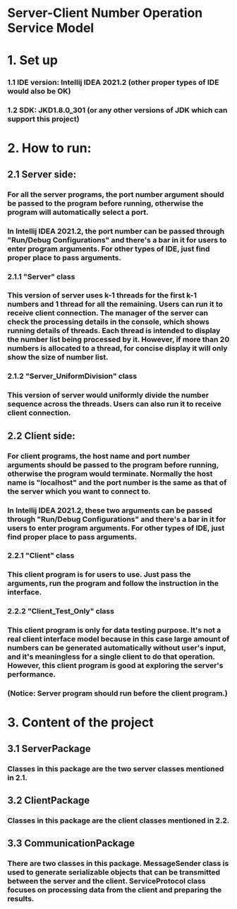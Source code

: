 # Server-Client Number Operation Service Model
# 1. Set up
### 1.1 IDE version: Intellij IDEA 2021.2 (other proper types of IDE would also be OK)
### 1.2 SDK: JKD1.8.0_301 (or any other versions of JDK which can support this project)
# 2. How to run:
## 2.1 Server side:
### For all the server programs, the port number argument should be passed to the program before running, otherwise the program will automatically select a port. 
### In Intellij IDEA 2021.2, the port number can be passed through "Run/Debug Configurations" and there's a bar in it for users to enter program arguments. For other types of IDE, just find proper place to pass arguments.
### 2.1.1 "Server" class 
### This version of server uses k-1 threads for the first k-1 numbers and 1 thread for all the remaining. Users can run it to receive client connection. The manager of the server can check the processing details in the console, which shows running details of threads. Each thread is intended to display the number list being processed by it. However, if more than 20 numbers is allocated to a thread, for concise display it will only show the size of number list.
### 2.1.2 "Server_UniformDivision" class
### This version of server would uniformly divide the number sequence across the threads. Users can also run it to receive client connection.
## 2.2 Client side:
### For client programs, the host name and port number arguments should be passed to the program before running, otherwise the program would terminate. Normally the host name is "localhost" and the port number is the same as that of the server which you want to connect to.
### In Intellij IDEA 2021.2, these two arguments can be passed through "Run/Debug Configurations" and there's a bar in it for users to enter program arguments. For other types of IDE, just find proper place to pass arguments.
### 2.2.1 "Client" class
### This client program is for users to use. Just pass the arguments, run the program and follow the instruction in the interface.
### 2.2.2 "Client_Test_Only" class
### This client program is only for data testing purpose. It's not a real client interface model because in this case large amount of numbers can be generated automatically without user's input, and it's meaningless for a single client to do that operation. However, this client program is good at exploring the server's performance.
### (Notice: Server program should run before the client program.)
# 3. Content of the project
## 3.1 ServerPackage
### Classes in this package are the two server classes mentioned in 2.1.
## 3.2 ClientPackage 
### Classes in this package are the client classes mentioned in 2.2.
## 3.3 CommunicationPackage
### There are two classes in this package. MessageSender class is used to generate serializable objects that can be transmitted between the server and the client. ServiceProtocol class focuses on processing data from the client and preparing the results.
